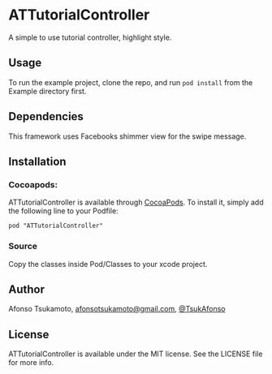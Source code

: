 # ATTutorialController

A simple to use tutorial controller, highlight style.

## Usage

To run the example project, clone the repo, and run `pod install` from the Example directory first.

## Dependencies

This framework uses Facebooks shimmer view for the swipe message. 

## Installation

### Cocoapods:

ATTutorialController is available through [CocoaPods](http://cocoapods.org). To install
it, simply add the following line to your Podfile:

    pod "ATTutorialController"

### Source

Copy the classes inside Pod/Classes to your xcode project.

## Author

Afonso Tsukamoto, afonsotsukamoto@gmail.com, [@TsukAfonso](https://twitter.com/TsukAfonso)

## License

ATTutorialController is available under the MIT license. See the LICENSE file for more info.

